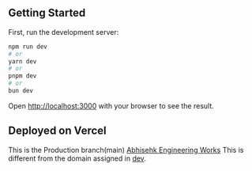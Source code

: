 ## Getting Started

First, run the development server:

```bash
npm run dev
# or
yarn dev
# or
pnpm dev
# or
bun dev
```

Open [http://localhost:3000](http://localhost:3000) with your browser to see the result.

## Deployed on Vercel

This is the Production branch(main) [Abhisehk Engineering Works](https://abhishengg.com/)
This is different from the domain assigned in [dev](https://apexenggtech.vercel.app).
